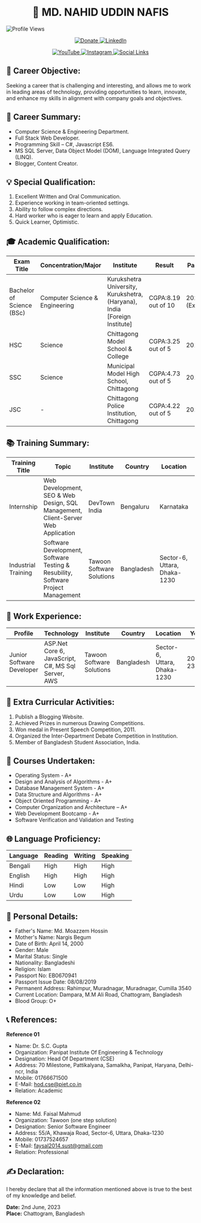 <h1 align="center">👤 MD. NAHID UDDIN NAFIS</h1>

<p align="left">
  <img src="https://komarev.com/ghpvc/?username=hoodietramp&color=blueviolet" alt="Profile Views">
</p>

<p align="center">
  <a href="https://paypal.me/amaris1227?country.x=IN&locale.x=en_GB">
    <img src="https://img.shields.io/badge/Support-Donate-%230077B5?logo=paypal" alt="Donate">
  </a>
  <a href="https://www.linkedin.com/in/muntazir-mehdi-b94657139/">
    <img src="https://img.shields.io/badge/LinkedIn-Connect-%230077B5?logo=linkedin" alt="LinkedIn">
  </a>
</p>

<p align="center">
  <a href="https://www.youtube.com/@eramaris1?sub_confirmation=1">
    <img src="https://img.shields.io/badge/YouTube-Follow-%23FF0000?logo=youtube" alt="YouTube">
  </a>
  <a href="https://instagram.com/mehdii.wani">
    <img src="https://img.shields.io/badge/Instagram-Follow-%23E4405F?logo=instagram" alt="Instagram">
  </a>
  <a href="https://linktr.ee/mehdii.wani">
    <img src="https://img.shields.io/badge/Social-Links-%230077B5?logo=linktree" alt="Social Links">
  </a>
</p>

## 💼 Career Objective:

Seeking a career that is challenging and interesting, and allows me to work in leading areas of technology, providing opportunities to learn, innovate, and enhance my skills in alignment with company goals and objectives.

## 💼 Career Summary:

- Computer Science & Engineering Department.
- Full Stack Web Developer.
- Programming Skill – C#, Javascript ES6.
- MS SQL Server, Data Object Model (DOM), Language Integrated Query (LINQ).
- Blogger, Content Creator.

## 💡 Special Qualification:

1. Excellent Written and Oral Communication.
2. Experience working in team-oriented settings.
3. Ability to follow complex directions.
4. Hard worker who is eager to learn and apply Education.
5. Quick Learner, Optimistic.

## 🎓 Academic Qualification:

| Exam Title         | Concentration/Major   | Institute                                           | Result       | Pass.Year | Duration |
|------------------- |---------------------- |---------------------------------------------------- |------------- |-----------|----------|
| Bachelor of Science (BSc) | Computer Science & Engineering | Kurukshetra University, Kurukshetra, (Haryana), India [Foreign Institute] | CGPA:8.19 out of 10 | 2023 (Expected) | 4 |
| HSC                | Science               | Chittagong Model School & College                    | CGPA:3.25 out of 5 | 2019      | 2        |
| SSC                | Science               | Municipal Model High School, Chittagong              | CGPA:4.73 out of 5 | 2017      | 2        |
| JSC                | -                     | Chittagong Police Institution, Chittagong            | CGPA:4.22 out of 5 | 2014      | 1        |

## 📚 Training Summary:

| Training Title | Topic                                  | Institute          | Country    | Location        | Year | Duration |
|--------------- |--------------------------------------- |------------------- |----------- |----------------- |----- |----------|
| Internship     | Web Development, SEO & Web Design, SQL Management, Client-Server Web Application | DevTown India       | Bengaluru  | Karnataka       | 2022 | 3 months |
| Industrial Training | Software Development, Software Testing & Resubility, Software Project Management | Tawoon Software Solutions | Bangladesh | Sector-6, Uttara, Dhaka-1230 | 2022-23 | 3 months |

## 💼 Work Experience:

| Profile                 | Technology                                             | Institute          | Country    | Location        | Year   | Duration |
|------------------------ |------------------------------------------------------- |------------------- |----------- |----------------- |------- |----------|
| Junior Software Developer | ASP.Net Core 6, JavaScript, C#, MS Sql Server, AWS       | Tawoon Software Solutions | Bangladesh | Sector-6, Uttara, Dhaka-1230 | 2022-23 | 1 Year  |

## 🌟 Extra Curricular Activities:

1. Publish a Blogging Website.
2. Achieved Prizes in numerous Drawing Competitions.
3. Won medal in Present Speech Competition, 2011.
4. Organized the Inter-Department Debate Competition in Institution.
5. Member of Bangladesh Student Association, India.

## 📖 Courses Undertaken:

- Operating System - A+
- Design and Analysis of Algorithms - A+
- Database Management System - A+
- Data Structure and Algorithms - A+
- Object Oriented Programming - A+
- Computer Organization and Architecture – A+
- Web Development Bootcamp - A+
- Software Verification and Validation and Testing

## 🌐 Language Proficiency:

| Language | Reading | Writing | Speaking |
|----------|---------|---------|----------|
| Bengali  | High    | High    | High     |
| English  | High    | High    | High     |
| Hindi    | Low     | Low     | High     |
| Urdu     | Low     | Low     | High     |

## 📝 Personal Details:

- Father's Name: Md. Moazzem Hossin
- Mother's Name: Nargis Begum
- Date of Birth: April 14, 2000
- Gender: Male
- Marital Status: Single
- Nationality: Bangladeshi
- Religion: Islam
- Passport No: EB0670941
- Passport Issue Date: 08/08/2019
- Permanent Address: Rahimpur, Muradnagar, Muradnagar, Cumilla 3540
- Current Location: Dampara, M.M Ali Road, Chattogram, Bangladesh
- Blood Group: O+

## 📞 References:

**Reference 01**
- Name: Dr. S.C. Gupta
- Organization: Panipat Institute Of Engineering & Technology
- Designation: Head Of Department (CSE)
- Address: 70 Milestone, Pattikalyana, Samalkha, Panipat, Haryana, Delhi-ncr, India
- Mobile: 01766671500
- E-Mail: hod.cse@piet.co.in
- Relation: Academic

**Reference 02**
- Name: Md. Faisal Mahmud
- Organization: Tawoon (one step solution)
- Designation: Senior Software Engineer
- Address: 55/A, Khawaja Road, Sector-6, Uttara, Dhaka-1230
- Mobile: 01737524657
- E-Mail: faysal2014.sust@gmail.com
- Relation: Professional

## ✍️ Declaration:

I hereby declare that all the information mentioned above is true to the best of my knowledge and belief.

**Date:** 2nd June, 2023  
**Place:** Chattogram, Bangladesh
